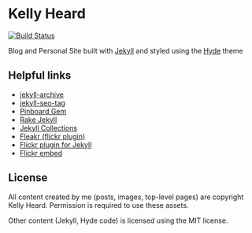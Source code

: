 # Kelly Heard

[![Build Status](https://travis-ci.org/heardk/heardk.github.io.svg?branch=source)](https://travis-ci.org/heardk/heardk.github.io)

Blog and Personal Site built with [Jekyll](http://jekyllrb.com) and styled using the [Hyde](http://hyde.getpoole.com/) theme

## Helpful links

- [jekyll-archive](https://github.com/jekyll/jekyll-archives/tree/master/docs)
- [jekyll-seo-tag](https://github.com/jekyll/jekyll-seo-tag)
- [Pinboard Gem](http://www.rubydoc.info/gems/pinboard/1.0.0)
- [Rake Jekyll](https://github.com/jirutka/rake-jekyll)
- [Jekyll Collections](https://jekyllrb.com/docs/collections/)
- [Fleakr (flickr plugin)](https://github.com/reagent/fleakr)
- [Flickr plugin for Jekyll](http://jonas.brusman.se/2012/04/15/flickr-plugin-for-jekyll/)
- [Flickr embed](https://github.com/lawmurray/indii-jekyll-flickr)

## License

All content created by me (posts, images, top-level pages) are copyright Kelly Heard. Permission is required to use these assets. 

Other content (Jekyll, Hyde code) is licensed using the MIT license.